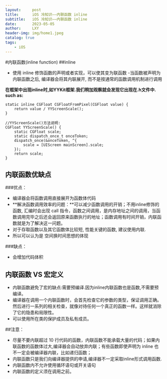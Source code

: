 ```yaml
---
layout:     post
title:      iOS 冷知识——内联函数 inline
subtitle:   iOS 冷知识——内联函数 inline
date:       2023-05-05
author:     LXY
header-img: img/home1.jpeg
catalog: true
tags:
    - iOS
---
```


#内联函数(inline function)
##inline
- 使用 inline 修饰函数的声明或者实现，可以使其变为联函数
-当函数被声明为内联函数之后, 编译器会将其内联展开, 而不是按通常的函数调用机制进行调用

**在框架中出现inline时,如YYKit框架.我们稍加观察就会发现它出现在.h文件中. such as:**
```
static inline CGFloat CGFloatFromPixel(CGFloat value) {
    return value / YYScreenScale();
}

//YYScreenScale()方法说明:
CGFloat YYScreenScale() {
    static CGFloat scale;
    static dispatch_once_t onceToken;
    dispatch_once(&onceToken, ^{
        scale = [UIScreen mainScreen].scale;
    });
    return scale;
}
```
## 内联函数优缺点
###优点：
- 编译器会将函数调用直接展开为函数体代码
- **解决函数调用效率的问题：**可以减少函数调用的开销；不用inline修饰的函数, 汇编时会出现 call 指令，函数之间调用，是内存地址之间的调用，当函数调用完毕之后还会返回原来函数执行的地址；函数调用有时间开销，内联函数就是为了解决这一问题。
- 对于存取函数以及其它函数体比较短, 性能关键的函数, 建议使用内联.
- 所以可以认为是 空间换时间思想的体现

###缺点：
- 会增加代码体积

 
## 内联函数 VS 宏定义

- 内联函数避免了宏的缺点:需要预编译.因为inline内联函数也是函数,不需要预编译。
- 编译器在调用一个内联函数时，会首先检查它的参数的类型，保证调用正确。然后进行一系列的相关检查，就像对待任何一个真正的函数一样。这样就消除了它的隐患和局限性。
- 可以使用所在类的保护成员及私有成员。

##注意：
- 尽量不要内联超过 10 行代码的函数，内联函数不能承载大量的代码；如果内联函数的函数体过大,编译器会自动放弃内联；有些函数即使声明为 inline 也不一定会被编译器内联，比如递归函数；
- 内联函数只是我们向编译器提供的申请,编译器不一定采取inline形式调用函数.
- 内联函数内不允许使用循环语句或开关语句
- 内联函数的定义须在调用之前。






